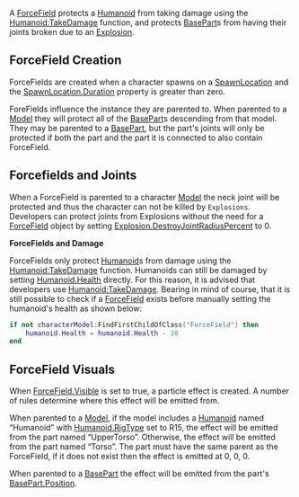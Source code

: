 A [ForceField](https://developer.roblox.com/en-us/api-reference/class/ForceField) protects a [Humanoid](https://developer.roblox.com/en-us/api-reference/class/Humanoid) from taking damage using the [Humanoid:TakeDamage](https://developer.roblox.com/en-us/api-reference/function/Humanoid/TakeDamage) function, and protects [BasePart](https://developer.roblox.com/en-us/api-reference/class/BasePart)s from having their joints broken due to an [Explosion](https://developer.roblox.com/en-us/api-reference/class/Explosion).

ForceField Creation
-------------------

ForceFields are created when a character spawns on a [SpawnLocation](https://developer.roblox.com/en-us/api-reference/class/SpawnLocation) and the [SpawnLocation.Duration](https://developer.roblox.com/en-us/api-reference/property/SpawnLocation/Duration) property is greater than zero.

ForeFields influence the instance they are parented to. When parented to a [Model](https://developer.roblox.com/en-us/api-reference/class/Model) they will protect all of the [BasePart](https://developer.roblox.com/en-us/api-reference/class/BasePart)s descending from that model. They may be parented to a [BasePart](https://developer.roblox.com/en-us/api-reference/class/BasePart), but the part's joints will only be protected if both the part and the part it is connected to also contain ForceField.

Forcefields and Joints
----------------------

When a ForceField is parented to a character [Model](https://developer.roblox.com/en-us/api-reference/class/Model) the neck joint will be protected and thus the character can not be killed by `Explosions`. Developers can protect joints from Explosions without the need for a [ForceField](https://developer.roblox.com/en-us/api-reference/class/ForceField) object by setting [Explosion.DestroyJointRadiusPercent](https://developer.roblox.com/en-us/api-reference/property/Explosion/DestroyJointRadiusPercent) to 0.

**ForceFields and Damage**

ForceFields only protect [Humanoid](https://developer.roblox.com/en-us/api-reference/class/Humanoid)s from damage using the [Humanoid:TakeDamage](https://developer.roblox.com/en-us/api-reference/function/Humanoid/TakeDamage) function. Humanoids can still be damaged by setting [Humanoid.Health](https://developer.roblox.com/en-us/api-reference/property/Humanoid/Health) directly. For this reason, it is advised that developers use [Humanoid:TakeDamage](https://developer.roblox.com/en-us/api-reference/function/Humanoid/TakeDamage). Bearing in mind of course, that it is still possible to check if a [ForceField](https://developer.roblox.com/en-us/api-reference/class/ForceField) exists before manually setting the humanoid's health as shown below:

```lua
if not characterModel:FindFirstChildOfClass("ForceField") then
    humanoid.Health = humanoid.Health - 10
end
```

ForceField Visuals
------------------

When [ForceField.Visible](https://developer.roblox.com/en-us/api-reference/property/ForceField/Visible) is set to true, a particle effect is created. A number of rules determine where this effect will be emitted from.

When parented to a [Model](https://developer.roblox.com/en-us/api-reference/class/Model), if the model includes a [Humanoid](https://developer.roblox.com/en-us/api-reference/class/Humanoid) named “Humanoid” with [Humanoid.RigType](https://developer.roblox.com/en-us/api-reference/property/Humanoid/RigType) set to R15, the effect will be emitted from the part named “UpperTorso”. Otherwise, the effect will be emitted from the part named “Torso”. The part must have the same parent as the ForceField, if it does not exist then the effect is emitted at 0, 0, 0.

When parented to a [BasePart](https://developer.roblox.com/en-us/api-reference/class/BasePart) the effect will be emitted from the part's [BasePart.Position](https://developer.roblox.com/en-us/api-reference/property/BasePart/Position).